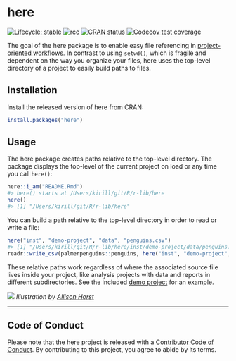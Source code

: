 
<!-- README.md and index.md are generated from README.Rmd. Please edit that file. -->

# here

<!-- badges: start -->

[![Lifecycle:
stable](https://img.shields.io/badge/lifecycle-stable-brightgreen.svg)](https://lifecycle.r-lib.org/articles/stages.html)
[![rcc](https://github.com/r-lib/here/workflows/rcc/badge.svg)](https://github.com/r-lib/here/actions)
[![CRAN
status](https://www.r-pkg.org/badges/version/here)](https://CRAN.R-project.org/package=here)
[![Codecov test
coverage](https://codecov.io/gh/r-lib/here/branch/main/graph/badge.svg)](https://app.codecov.io/gh/r-lib/here?branch=main)
<!-- badges: end -->

The goal of the here package is to enable easy file referencing in
[project-oriented workflows](https://rstats.wtf/projects.html). In
contrast to using `setwd()`, which is fragile and dependent on the way
you organize your files, here uses the top-level directory of a project
to easily build paths to files.

## Installation

Install the released version of here from CRAN:

``` r
install.packages("here")
```

## Usage

The here package creates paths relative to the top-level directory. The
package displays the top-level of the current project on load or any
time you call `here()`:

``` r
here::i_am("README.Rmd")
#> here() starts at /Users/kirill/git/R/r-lib/here
here()
#> [1] "/Users/kirill/git/R/r-lib/here"
```

You can build a path relative to the top-level directory in order to
read or write a file:

``` r
here("inst", "demo-project", "data", "penguins.csv")
#> [1] "/Users/kirill/git/R/r-lib/here/inst/demo-project/data/penguins.csv"
readr::write_csv(palmerpenguins::penguins, here("inst", "demo-project", "data", "penguins.csv"))
```

These relative paths work regardless of where the associated source file
lives inside your project, like analysis projects with data and reports
in different subdirectories. See the included [demo
project](https://github.com/r-lib/here/tree/main/inst/demo-project) for
an example.

![](https://raw.githubusercontent.com/allisonhorst/stats-illustrations/master/rstats-artwork/here.png)
*Illustration by [Allison Horst](https://github.com/allisonhorst)*

------------------------------------------------------------------------

## Code of Conduct

Please note that the here project is released with a [Contributor Code
of Conduct](https://here.r-lib.org/CODE_OF_CONDUCT.html). By
contributing to this project, you agree to abide by its terms.
